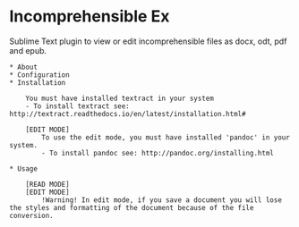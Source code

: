 # Incomprehensible Ex
Sublime Text plugin to view or edit incomprehensible files as docx, odt, pdf and epub.

    * About
    * Configuration
    * Installation

        You must have installed textract in your system
        - To install textract see: http://textract.readthedocs.io/en/latest/installation.html#

        [EDIT MODE]
            To use the edit mode, you must have installed 'pandoc' in your system.
            - To install pandoc see: http://pandoc.org/installing.html

    * Usage

        [READ MODE]
        [EDIT MODE]
            !Warning! In edit mode, if you save a document you will lose the styles and formatting of the document because of the file conversion.




